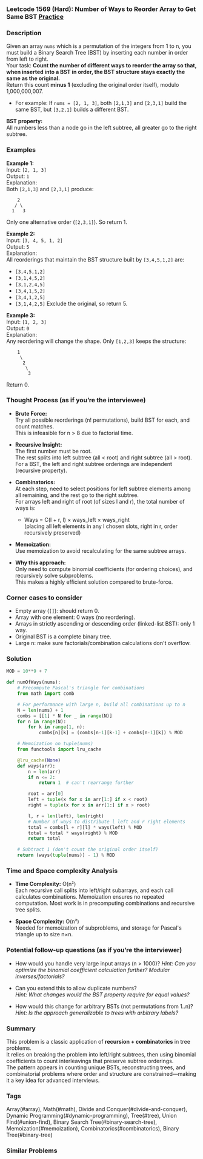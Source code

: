 ### Leetcode 1569 (Hard): Number of Ways to Reorder Array to Get Same BST [Practice](https://leetcode.com/problems/number-of-ways-to-reorder-array-to-get-same-bst)

### Description  
Given an array `nums` which is a permutation of the integers from 1 to n, you must build a Binary Search Tree (BST) by inserting each number in order from left to right.  
Your task: **Count the number of different ways to reorder the array so that, when inserted into a BST in order, the BST structure stays exactly the same as the original.**  
Return this count **minus 1** (excluding the original order itself), modulo 1,000,000,007.  

- For example: If `nums = [2, 1, 3]`, both `[2,1,3]` and `[2,3,1]` build the same BST, but `[3,2,1]` builds a different BST.

**BST property:**  
All numbers less than a node go in the left subtree, all greater go to the right subtree.

### Examples  

**Example 1:**  
Input: `[2, 1, 3]`  
Output: `1`  
Explanation:  
Both `[2,1,3]` and `[2,3,1]` produce:  
```
    2
   / \
  1   3
```
Only one alternative order (`[2,3,1]`). So return 1.

**Example 2:**  
Input: `[3, 4, 5, 1, 2]`  
Output: `5`  
Explanation:  
All reorderings that maintain the BST structure built by `[3,4,5,1,2]` are:
- `[3,4,5,1,2]`
- `[3,1,4,5,2]`
- `[3,1,2,4,5]`
- `[3,4,1,5,2]`
- `[3,4,1,2,5]`
- `[3,1,4,2,5]`
Exclude the original, so return 5.

**Example 3:**  
Input: `[1, 2, 3]`  
Output: `0`  
Explanation:  
Any reordering will change the shape. Only `[1,2,3]` keeps the structure:  
```
    1
     \
      2
       \
        3
```
Return 0.

### Thought Process (as if you’re the interviewee)  
- **Brute Force:**  
  Try all possible reorderings (n! permutations), build BST for each, and count matches.  
  This is infeasible for n > 8 due to factorial time.

- **Recursive Insight:**  
  The first number must be root.  
  The rest splits into left subtree (all < root) and right subtree (all > root).  
  For a BST, the left and right subtree orderings are independent (recursive property).

- **Combinatorics:**  
  At each step, need to select positions for left subtree elements among all remaining, and the rest go to the right subtree.  
  For arrays left and right of root (of sizes l and r), the total number of ways is:
  - Ways = C(l + r, l) × ways_left × ways_right  
    (placing all left elements in any l chosen slots, right in r, order recursively preserved)

- **Memoization:**  
  Use memoization to avoid recalculating for the same subtree arrays.

- **Why this approach:**  
  Only need to compute binomial coefficients (for ordering choices), and recursively solve subproblems.  
  This makes a highly efficient solution compared to brute-force.

### Corner cases to consider  
- Empty array (`[]`): should return 0.
- Array with one element: 0 ways (no reordering).
- Arrays in strictly ascending or descending order (linked-list BST): only 1 way.
- Original BST is a complete binary tree.
- Large n: make sure factorials/combination calculations don't overflow.

### Solution

```python
MOD = 10**9 + 7

def numOfWays(nums):
    # Precompute Pascal's triangle for combinations
    from math import comb

    # For performance with large n, build all combinations up to n
    N = len(nums) + 1
    combs = [[1] * N for _ in range(N)]
    for n in range(N):
        for k in range(1, n):
            combs[n][k] = (combs[n-1][k-1] + combs[n-1][k]) % MOD

    # Memoization on tuple(nums)
    from functools import lru_cache

    @lru_cache(None)
    def ways(arr):
        n = len(arr)
        if n <= 2:
            return 1  # can't rearrange further

        root = arr[0]
        left = tuple(x for x in arr[1:] if x < root)
        right = tuple(x for x in arr[1:] if x > root)

        l, r = len(left), len(right)
        # Number of ways to distribute l left and r right elements
        total = combs[l + r][l] * ways(left) % MOD
        total = total * ways(right) % MOD
        return total

    # Subtract 1 (don't count the original order itself)
    return (ways(tuple(nums)) - 1) % MOD
```

### Time and Space complexity Analysis  

- **Time Complexity:** O(n²)  
  Each recursive call splits into left/right subarrays, and each call calculates combinations. Memoization ensures no repeated computation. Most work is in precomputing combinations and recursive tree splits.

- **Space Complexity:** O(n²)  
  Needed for memoization of subproblems, and storage for Pascal's triangle up to size n×n.

### Potential follow-up questions (as if you’re the interviewer)  

- How would you handle very large input arrays (n > 1000)?
  *Hint: Can you optimize the binomial coefficient calculation further? Modular inverses/factorials?*

- Can you extend this to allow duplicate numbers?  
  *Hint: What changes would the BST property require for equal values?*

- How would this change for arbitrary BSTs (not permutations from 1..n)?  
  *Hint: Is the approach generalizable to trees with arbitrary labels?*

### Summary
This problem is a classic application of **recursion + combinatorics** in tree problems.  
It relies on breaking the problem into left/right subtrees, then using binomial coefficients to count interleavings that preserve subtree orderings.  
The pattern appears in counting unique BSTs, reconstructing trees, and combinatorial problems where order and structure are constrained—making it a key idea for advanced interviews.

### Tags
Array(#array), Math(#math), Divide and Conquer(#divide-and-conquer), Dynamic Programming(#dynamic-programming), Tree(#tree), Union Find(#union-find), Binary Search Tree(#binary-search-tree), Memoization(#memoization), Combinatorics(#combinatorics), Binary Tree(#binary-tree)

### Similar Problems
